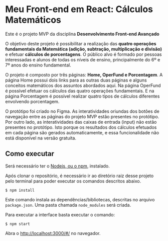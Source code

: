 # Meu Front-end em React: Cálculos Matemáticos

Este é o projeto MVP da disciplina **Desenvolvimento Front-end Avançado** 

O objetivo deste projeto é possibilitar a realização das **quatro operações fundamentais da Matemática (adição, subtração, multiplicação e divisão)** e efetuar **cálculos de porcentagens**. O público alvo é formado por pessoas interessadas e alunos de todas os níveis de ensino, principalmente do 6º e 7º anos do ensino fundamental.

O projeto é composto por três páginas: **Home, OperFund e Porcentagem**. A página Home possui dois links para as outras duas páginas e alguns conceitos matemáticos dos assuntos abordados aqui. Na página OperFund é possível efetuar os cálculos das quatro operações fundamentais. E na página Porcentagem é possível realizar quatro tipos de cálculos diferentes envolvendo porcentagem.

O protótipo foi criado no Figma. As interatividades oriundas dos botôes de navegação entre as páginas do projeto MVP estão presentes no protótipo. Por outro lado, as interatividades das caixas de entrada (input) não estão presentes no protótipo. Isto porque os resultados dos cálculos efetuados em cada página são gerados automaticamente, e essa funcionalidade não está disponível na versão gratuita.

## Como executar

Será necessário ter o [Nodejs, ou o npm,](https://nodejs.org/en/download/) instalado. 

Após clonar o repositório, é necessário ir ao diretório raiz desse projeto pelo terminal para poder executar os comandos descritos abaixo.

```
$ npm install
```

Este comando instala as dependências/bibliotecas, descritas no arquivo `package.json`. Uma pasta chamada `node_modules` será criada.

Para executar a interface basta executar o comando: 

```
$ npm start
```

Abra o [http://localhost:3000/#/](http://localhost:3000/#/) no navegador.